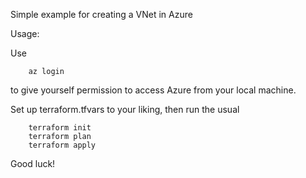 Simple example for creating a VNet in Azure

Usage:

Use

        az login

to give yourself permission to access Azure from your local machine.

Set up terraform.tfvars to your liking, then run the usual

        terraform init
        terraform plan
        terraform apply

Good luck!
